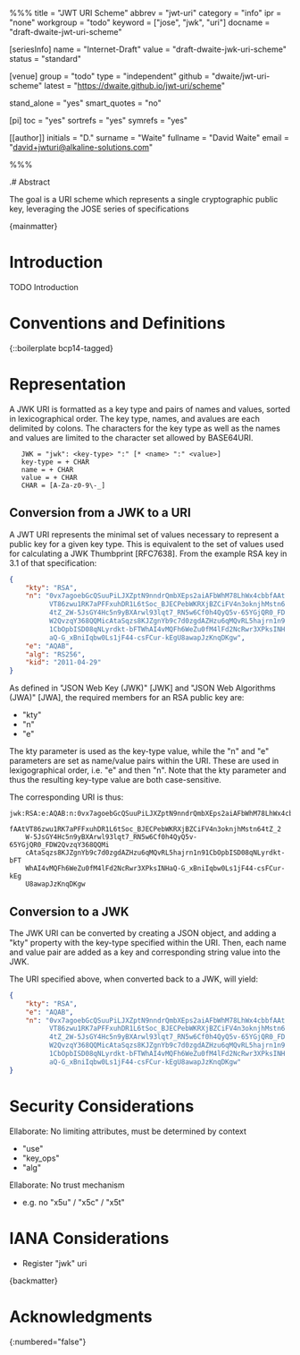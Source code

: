 %%%
title = "JWT URI Scheme"
abbrev = "jwt-uri"
category = "info"
ipr = "none"
workgroup = "todo"
keyword = ["jose", "jwk", "uri"]
docname = "draft-dwaite-jwt-uri-scheme"

[seriesInfo]
name = "Internet-Draft"
value = "draft-dwaite-jwk-uri-scheme"
status = "standard"

[venue]
group = "todo"
type = "independent"
github = "dwaite/jwt-uri-scheme"
latest = "https://dwaite.github.io/jwt-uri/scheme"

stand_alone = "yes"
smart_quotes = "no"

[pi]
toc = "yes"
sortrefs = "yes"
symrefs = "yes"

[[author]]
initials = "D."
surname = "Waite"
fullname = "David Waite"
email = "david+jwturi@alkaline-solutions.com"

%%%

.# Abstract

The goal is a URI scheme which represents a single cryptographic public key, leveraging the JOSE series of specifications

{mainmatter}

# Introduction

TODO Introduction


# Conventions and Definitions

{::boilerplate bcp14-tagged}

# Representation

A JWK URI is formatted as a key type and pairs of names and values, sorted in lexicographical order. The key type, names, and avalues are each delimited by colons. The characters for the key type as well as the names and values are limited to the character set allowed by BASE64URI.

```
   JWK = "jwk": <key-type> ":" [* <name> ":" <value>]
   key-type = + CHAR
   name = + CHAR
   value = + CHAR
   CHAR = [A-Za-z0-9\-_]
```
## Conversion from a JWK to a URI

A JWT URI represents the minimal set of values necessary to represent a public key for a given key type. This is equivalent to the set of values used for calculating a JWK Thumbprint [RFC7638]. From the example RSA key in 3.1 of that specification:

``` json
{
    "kty": "RSA",
    "n": "0vx7agoebGcQSuuPiLJXZptN9nndrQmbXEps2aiAFbWhM78LhWx4cbbfAAt
          VT86zwu1RK7aPFFxuhDR1L6tSoc_BJECPebWKRXjBZCiFV4n3oknjhMstn6
          4tZ_2W-5JsGY4Hc5n9yBXArwl93lqt7_RN5w6Cf0h4QyQ5v-65YGjQR0_FD
          W2QvzqY368QQMicAtaSqzs8KJZgnYb9c7d0zgdAZHzu6qMQvRL5hajrn1n9
          1CbOpbISD08qNLyrdkt-bFTWhAI4vMQFh6WeZu0fM4lFd2NcRwr3XPksINH
          aQ-G_xBniIqbw0Ls1jF44-csFCur-kEgU8awapJzKnqDKgw",
    "e": "AQAB",
    "alg": "RS256",
    "kid": "2011-04-29"
}
```

As defined in "JSON Web Key (JWK)" [JWK] and "JSON Web Algorithms
(JWA)" [JWA], the required members for an RSA public key are:

*  "kty"
*  "n"
*  "e"

The kty parameter is used as the key-type value, while the "n" and "e" parameters are set as name/value pairs within the URI. These are used in lexigographical order, i.e. "e" and then "n". Note that the kty parameter and thus the resulting key-type value are both case-sensitive.

The corresponding URI is thus:

```
jwk:RSA:e:AQAB:n:0vx7agoebGcQSuuPiLJXZptN9nndrQmbXEps2aiAFbWhM78LhWx4cbb
    fAAtVT86zwu1RK7aPFFxuhDR1L6tSoc_BJECPebWKRXjBZCiFV4n3oknjhMstn64tZ_2
    W-5JsGY4Hc5n9yBXArwl93lqt7_RN5w6Cf0h4QyQ5v-65YGjQR0_FDW2QvzqY368QQMi
    cAtaSqzs8KJZgnYb9c7d0zgdAZHzu6qMQvRL5hajrn1n91CbOpbISD08qNLyrdkt-bFT
    WhAI4vMQFh6WeZu0fM4lFd2NcRwr3XPksINHaQ-G_xBniIqbw0Ls1jF44-csFCur-kEg
    U8awapJzKnqDKgw
```

## Conversion to a JWK

The JWK URI can be converted by creating a JSON object, and adding a "kty" property with the key-type specified within the URI. Then, each name and value pair are added as a key and corresponding string value into the JWK.

The URI specified above, when converted back to a JWK, will yield:

``` json
{
    "kty": "RSA",
    "e": "AQAB",
    "n": "0vx7agoebGcQSuuPiLJXZptN9nndrQmbXEps2aiAFbWhM78LhWx4cbbfAAt
          VT86zwu1RK7aPFFxuhDR1L6tSoc_BJECPebWKRXjBZCiFV4n3oknjhMstn6
          4tZ_2W-5JsGY4Hc5n9yBXArwl93lqt7_RN5w6Cf0h4QyQ5v-65YGjQR0_FD
          W2QvzqY368QQMicAtaSqzs8KJZgnYb9c7d0zgdAZHzu6qMQvRL5hajrn1n9
          1CbOpbISD08qNLyrdkt-bFTWhAI4vMQFh6WeZu0fM4lFd2NcRwr3XPksINH
          aQ-G_xBniIqbw0Ls1jF44-csFCur-kEgU8awapJzKnqDKgw"
}
```

# Security Considerations

Ellaborate: No limiting attributes, must be determined by context
  * "use"
  * "key_ops"
  * "alg"

Ellaborate: No trust mechanism
  * e.g. no "x5u" / "x5c" / "x5t"

# IANA Considerations

* Register "jwk" uri

{backmatter}

# Acknowledgments
{:numbered="false"}
